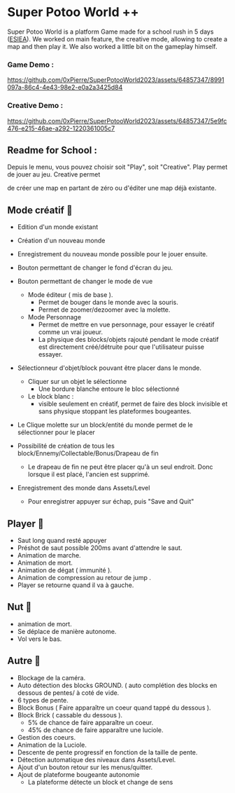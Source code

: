 # Super Potoo World ++
Super Potoo World is a platform Game made for a school rush in 5 days ([ESIEA](https://esiea.fr)).
We worked on main feature, the creative mode, allowing to create a map and then play it.
We also worked a little bit on the gameplay himself.
### Game Demo :
https://github.com/0xPierre/SuperPotooWorld2023/assets/64857347/8991097a-86c4-4e43-98e2-e0a2a3425d84
### Creative Demo :
https://github.com/0xPierre/SuperPotooWorld2023/assets/64857347/5e9fc476-e215-46ae-a292-1220361005c7

## Readme for School :
Depuis le menu, vous pouvez choisir soit "Play", soit "Creative".
Play permet de jouer au jeu.
Creative permet 







de créer une map en partant de zéro ou d'éditer une map déjà existante.

## Mode créatif 👻
- Edition d'un monde existant
- Création d'un nouveau monde
- Enregistrement du nouveau monde possible pour le jouer ensuite.
- Bouton permettant de changer le fond d'écran du jeu.
- Bouton permettant de changer le mode de vue
	- Mode éditeur ( mis de base ). 
		- Permet de bouger dans le monde avec la souris.
		- Permet de zoomer/dezoomer avec la molette.
	- Mode Personnage
		- Permet de mettre en vue personnage, pour essayer le créatif comme un vrai joueur.
		- La physique des blocks/objets rajouté pendant le mode créatif est directement créé/détruite pour que l'utilisateur puisse essayer.

- Sélectionneur d'objet/block pouvant être placer dans le monde.
	- Cliquer sur un objet le sélectionne
		- Une bordure blanche entoure le bloc sélectionné
	- Le block blanc : 
		- visible seulement en créatif, permet de faire des block invisible et sans physique stoppant les plateformes bougeantes.
- Le Clique molette sur un block/entité du monde permet de le sélectionner pour le placer
- Possibilité de création de tous les block/Ennemy/Collectable/Bonus/Drapeau de fin
	- Le drapeau de fin ne peut être placer qu'à un seul endroit. Donc lorsque il est placé, l'ancien est supprimé.
- Enregistrement des monde dans Assets/Level
	- Pour enregistrer appuyer sur échap, puis "Save and Quit"


		
## Player 👾
- Saut long quand resté appuyer
- Préshot de saut possible 200ms avant d'attendre le saut.
- Animation de marche.
- Animation de mort.
- Animation de dégat ( immunité ).
- Animation de compression au retour de jump .
- Player se retourne quand il va à gauche.
	
## Nut 🥥
- animation de mort.
- Se déplace de manière autonome.
- Vol vers le bas.
	
## Autre 🧰
- Blockage de la caméra.
- Auto détection des blocks GROUND. ( auto complétion des blocks en dessous de pentes/ à coté de vide.
- 6 types de pente.
- Block Bonus ( Faire apparaître un coeur quand tappé du dessous ).
- Block Brick ( cassable du dessous ).
	- 5% de chance de faire apparaître un coeur.
	- 45% de chance de faire apparaître une luciole.
- Gestion des coeurs.
- Animation de la Luciole.
- Descente de pente progressif en fonction de la taille de pente.
- Détection automatique des niveaux dans Assets/Level.
- Ajout d'un bouton retour sur les menus/quitter.
- Ajout de plateforme bougeante autonomie
	- La plateforme détecte un block et change de sens
